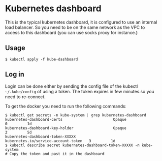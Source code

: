 # Kubernetes dashboard
This is the typical kubernetes dashboard, it is configured to use an internal load balancer. So you need to be on the same network as the VPC to access to this dashboard (you can use socks proxy for instance.)

## Usage
```shell
$ kubectl apply -f kube-dashboard
```
## Log in
Login can be done either by sending the config file of the kubectl `~/.kube/config` of using a token. The token expires in few minutes so you need to re-connect.

To get the docker you need to run the following commands:
```shell
$ kubectl get secrets -n kube-system | grep kubernetes-dashboard
kubernetes-dashboard-certs                       Opaque                                0         1d
kubernetes-dashboard-key-holder                  Opaque                                2         5d
kubernetes-dashboard-token-XXXXX                 kubernetes.io/service-account-token   3         1d
$ kubectl describe secret kubernetes-dashboard-token-XXXXX -n kube-system
# Copy the token and past it in the dashboard
```
